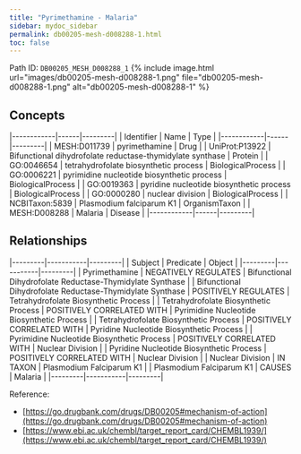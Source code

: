 ```yaml
---
title: "Pyrimethamine - Malaria"
sidebar: mydoc_sidebar
permalink: db00205-mesh-d008288-1.html
toc: false 
---
```



Path ID: `DB00205_MESH_D008288_1`
{% include image.html url="images/db00205-mesh-d008288-1.png" file="db00205-mesh-d008288-1.png" alt="db00205-mesh-d008288-1" %}

## Concepts

|------------|------|---------|
| Identifier | Name | Type    |
|------------|------|---------|
| MESH:D011739 | pyrimethamine | Drug |
| UniProt:P13922 | Bifunctional dihydrofolate reductase-thymidylate synthase | Protein |
| GO:0046654 | tetrahydrofolate biosynthetic process | BiologicalProcess |
| GO:0006221 | pyrimidine nucleotide biosynthetic process | BiologicalProcess |
| GO:0019363 | pyridine nucleotide biosynthetic process | BiologicalProcess |
| GO:0000280 | nuclear division | BiologicalProcess |
| NCBITaxon:5839 | Plasmodium falciparum K1 | OrganismTaxon |
| MESH:D008288 | Malaria | Disease |
|------------|------|---------|

## Relationships

|---------|-----------|---------|
| Subject | Predicate | Object  |
|---------|-----------|---------|
| Pyrimethamine | NEGATIVELY REGULATES | Bifunctional Dihydrofolate Reductase-Thymidylate Synthase |
| Bifunctional Dihydrofolate Reductase-Thymidylate Synthase | POSITIVELY REGULATES | Tetrahydrofolate Biosynthetic Process |
| Tetrahydrofolate Biosynthetic Process | POSITIVELY CORRELATED WITH | Pyrimidine Nucleotide Biosynthetic Process |
| Tetrahydrofolate Biosynthetic Process | POSITIVELY CORRELATED WITH | Pyridine Nucleotide Biosynthetic Process |
| Pyrimidine Nucleotide Biosynthetic Process | POSITIVELY CORRELATED WITH | Nuclear Division |
| Pyridine Nucleotide Biosynthetic Process | POSITIVELY CORRELATED WITH | Nuclear Division |
| Nuclear Division | IN TAXON | Plasmodium Falciparum K1 |
| Plasmodium Falciparum K1 | CAUSES | Malaria |
|---------|-----------|---------|

Reference: 
  - [https://go.drugbank.com/drugs/DB00205#mechanism-of-action](https://go.drugbank.com/drugs/DB00205#mechanism-of-action)
  - [https://www.ebi.ac.uk/chembl/target_report_card/CHEMBL1939/](https://www.ebi.ac.uk/chembl/target_report_card/CHEMBL1939/)

